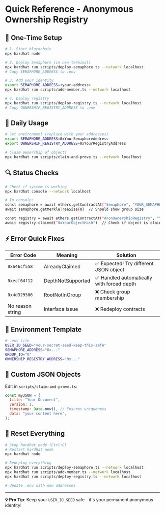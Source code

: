 # Quick Reference - Anonymous Ownership Registry

## 🚀 One-Time Setup

```bash
# 1. Start blockchain
npx hardhat node

# 2. Deploy Semaphore (in new terminal)
npx hardhat run scripts/deploy-semaphore.ts --network localhost
# Copy SEMAPHORE_ADDRESS to .env

# 3. Add your identity
export SEMAPHORE_ADDRESS=<your-address>
npx hardhat run scripts/add-member.ts --network localhost

# 4. Deploy registry
npx hardhat run scripts/deploy-registry.ts --network localhost
# Copy OWNERSHIP_REGISTRY_ADDRESS to .env
```

## 🎯 Daily Usage

```bash
# Set environment (replace with your addresses)
export SEMAPHORE_ADDRESS=0xYourSemaphoreAddress
export OWNERSHIP_REGISTRY_ADDRESS=0xYourRegistryAddress

# Claim ownership of objects
npx hardhat run scripts/claim-and-prove.ts --network localhost
```

## 🔍 Status Checks

```bash
# Check if system is working
npx hardhat console --network localhost

# In console:
const semaphore = await ethers.getContractAt("Semaphore", "YOUR_SEMAPHORE_ADDRESS")
await semaphore.getMerkleTreeSize(0)  // Should show group size

const registry = await ethers.getContractAt("AnonOwnershipRegistry", "YOUR_REGISTRY_ADDRESS")
await registry.claimed("0xYourObjectHash")  // Check if object is claimed
```

## ⚡ Error Quick Fixes

| Error Code       | Meaning           | Solution                                   |
| ---------------- | ----------------- | ------------------------------------------ |
| `0x646cf558`     | AlreadyClaimed    | ✅ Expected! Try different JSON object     |
| `0xecf64f12`     | DepthNotSupported | ✅ Handled automatically with forced depth |
| `0x4d329586`     | RootNotInGroup    | ❌ Check group membership                  |
| No reason string | Interface issue   | ❌ Redeploy contracts                      |

## 📝 Environment Template

```bash
# .env file
USER_ID_SEED="your-secret-seed-keep-this-safe"
SEMAPHORE_ADDRESS="0x..."
GROUP_ID="0"
OWNERSHIP_REGISTRY_ADDRESS="0x..."
```

## 🎨 Custom JSON Objects

Edit in `scripts/claim-and-prove.ts`:

```javascript
const myJSON = {
  title: "Your Document",
  version: 1,
  timestamp: Date.now(), // Ensures uniqueness
  data: "your content here",
};
```

## 🔄 Reset Everything

```bash
# Stop hardhat node (Ctrl+C)
# Restart hardhat node
npx hardhat node

# Redeploy everything
npx hardhat run scripts/deploy-semaphore.ts --network localhost
npx hardhat run scripts/add-member.ts --network localhost
npx hardhat run scripts/deploy-registry.ts --network localhost

# Update .env with new addresses
```

---

**💡 Pro Tip**: Keep your `USER_ID_SEED` safe - it's your permanent anonymous identity!
